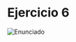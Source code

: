# Ejercicio 6

![Enunciado](https://github.com/Lukas-De-Angelis-Riva/Estructura-Assembly/blob/master/Ejercicio6/Enunciado.JPG)